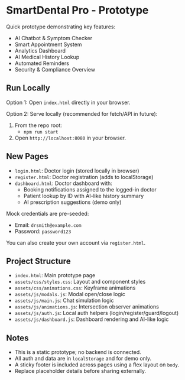 # SmartDental Pro - Prototype

Quick prototype demonstrating key features:
- AI Chatbot & Symptom Checker
- Smart Appointment System
- Analytics Dashboard
- AI Medical History Lookup
- Automated Reminders
- Security & Compliance Overview

## Run Locally

Option 1: Open `index.html` directly in your browser.

Option 2: Serve locally (recommended for fetch/API in future):

1. From the repo root:
   - `npm run start`
2. Open `http://localhost:8080` in your browser.

## New Pages

- `login.html`: Doctor login (stored locally in browser)
- `register.html`: Doctor registration (adds to localStorage)
- `dashboard.html`: Doctor dashboard with:
  - Booking notifications assigned to the logged-in doctor
  - Patient lookup by ID with AI-like history summary
  - AI prescription suggestions (demo only)

Mock credentials are pre-seeded:
- Email: `drsmith@example.com`
- Password: `password123`

You can also create your own account via `register.html`.

## Project Structure

- `index.html`: Main prototype page
- `assets/css/styles.css`: Layout and component styles
- `assets/css/animations.css`: Keyframe animations
- `assets/js/modals.js`: Modal open/close logic
- `assets/js/main.js`: Chat simulation logic
- `assets/js/animations.js`: Intersection observer animations
- `assets/js/auth.js`: Local auth helpers (login/register/guard/logout)
- `assets/js/dashboard.js`: Dashboard rendering and AI-like logic

## Notes

- This is a static prototype; no backend is connected.
- All auth and data are in `localStorage` and for demo only.
- A sticky footer is included across pages using a flex layout on `body`.
- Replace placeholder details before sharing externally.
